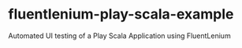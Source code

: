 fluentlenium-play-scala-example
===============================

Automated UI testing of a Play Scala Application using FluentLenium
